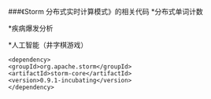###《Storm 分布式实时计算模式》的相关代码
*分布式单词计数

*疾病爆发分析

*人工智能（井字棋游戏）

 ```
 <dependency>
 <groupId>org.apache.storm</groupId>
 <artifactId>storm-core</artifactId>
 <version>0.9.1-incubating</version>
 </dependency>
 ```
